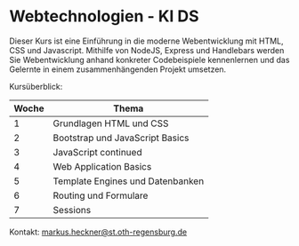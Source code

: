 # Webtechnologien - KI DS

Dieser Kurs ist eine Einführung in die moderne Webentwicklung mit HTML, CSS und Javascript.
Mithilfe von NodeJS, Express und Handlebars werden Sie Webentwicklung anhand konkreter Codebeispiele kennenlernen und das Gelernte in einem zusammenhängenden Projekt umsetzen.

Kursüberblick:

Woche  | Thema
------ | -------
1 | Grundlagen HTML und CSS
2 | Bootstrap und JavaScript Basics
3 | JavaScript continued
4 | Web Application Basics
5 | Template Engines und Datenbanken
6 | Routing und Formulare
7 | Sessions

Kontakt: markus.heckner@st.oth-regensburg.de
